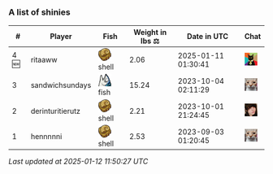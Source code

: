 ### A list of shinies
| # | Player | Fish | Weight in lbs ⚖️ | Date in UTC | Chat |
|-----|------|--------|-----------|---------|-------|
| 4 🆕 | ritaaww | ![HailHelix](https://raw.githubusercontent.com/blableblup/gofish/main/images/shiny/HailHelix.png) shell | 2.06 | 2025-01-11 01:30:41 | ![omie](https://raw.githubusercontent.com/blableblup/gofish/main/images/players/omie.png) |
| 3   | sandwichsundays | ![SabaPing](https://raw.githubusercontent.com/blableblup/gofish/main/images/shiny/SabaPing.png) fish | 15.24 | 2023-10-04 02:11:29 | ![psp1g](https://raw.githubusercontent.com/blableblup/gofish/main/images/players/psp1g.png) |
| 2   | derinturitierutz | ![HailHelix](https://raw.githubusercontent.com/blableblup/gofish/main/images/shiny/HailHelix.png) shell | 2.21 | 2023-10-01 21:24:45 | ![breadworms](https://raw.githubusercontent.com/blableblup/gofish/main/images/players/breadworms.png) |
| 1   | hennnnni | ![HailHelix](https://raw.githubusercontent.com/blableblup/gofish/main/images/shiny/HailHelix.png) shell | 2.53 | 2023-09-03 01:20:45 | ![psp1g](https://raw.githubusercontent.com/blableblup/gofish/main/images/players/psp1g.png) |

_Last updated at 2025-01-12 11:50:27 UTC_